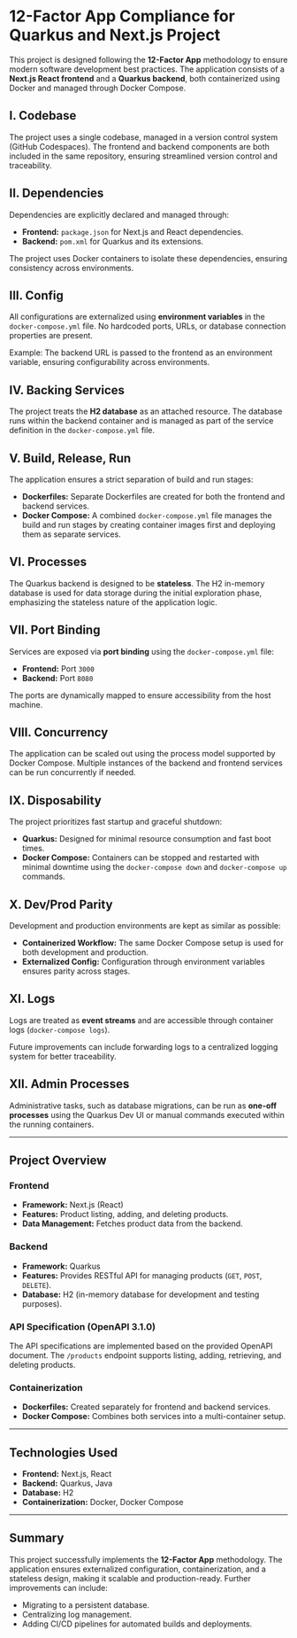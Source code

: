 # 12-Factor App Compliance for Quarkus and Next.js Project

This project is designed following the **12-Factor App** methodology to ensure modern software development best practices. The application consists of a **Next.js React frontend** and a **Quarkus backend**, both containerized using Docker and managed through Docker Compose.

## I. Codebase

The project uses a single codebase, managed in a version control system (GitHub Codespaces). The frontend and backend components are both included in the same repository, ensuring streamlined version control and traceability.

## II. Dependencies

Dependencies are explicitly declared and managed through:

- **Frontend:** `package.json` for Next.js and React dependencies.
- **Backend:** `pom.xml` for Quarkus and its extensions.

The project uses Docker containers to isolate these dependencies, ensuring consistency across environments.

## III. Config

All configurations are externalized using **environment variables** in the `docker-compose.yml` file. No hardcoded ports, URLs, or database connection properties are present.

Example: The backend URL is passed to the frontend as an environment variable, ensuring configurability across environments.

## IV. Backing Services

The project treats the **H2 database** as an attached resource. The database runs within the backend container and is managed as part of the service definition in the `docker-compose.yml` file.

## V. Build, Release, Run

The application ensures a strict separation of build and run stages:

- **Dockerfiles:** Separate Dockerfiles are created for both the frontend and backend services.
- **Docker Compose:** A combined `docker-compose.yml` file manages the build and run stages by creating container images first and deploying them as separate services.

## VI. Processes

The Quarkus backend is designed to be **stateless**. The H2 in-memory database is used for data storage during the initial exploration phase, emphasizing the stateless nature of the application logic.

## VII. Port Binding

Services are exposed via **port binding** using the `docker-compose.yml` file:

- **Frontend:** Port `3000`
- **Backend:** Port `8080`

The ports are dynamically mapped to ensure accessibility from the host machine.

## VIII. Concurrency

The application can be scaled out using the process model supported by Docker Compose. Multiple instances of the backend and frontend services can be run concurrently if needed.

## IX. Disposability

The project prioritizes fast startup and graceful shutdown:

- **Quarkus:** Designed for minimal resource consumption and fast boot times.
- **Docker Compose:** Containers can be stopped and restarted with minimal downtime using the `docker-compose down` and `docker-compose up` commands.

## X. Dev/Prod Parity

Development and production environments are kept as similar as possible:

- **Containerized Workflow:** The same Docker Compose setup is used for both development and production.
- **Externalized Config:** Configuration through environment variables ensures parity across stages.

## XI. Logs

Logs are treated as **event streams** and are accessible through container logs (`docker-compose logs`).

Future improvements can include forwarding logs to a centralized logging system for better traceability.

## XII. Admin Processes

Administrative tasks, such as database migrations, can be run as **one-off processes** using the Quarkus Dev UI or manual commands executed within the running containers.

---

## Project Overview

### Frontend

- **Framework:** Next.js (React)
- **Features:** Product listing, adding, and deleting products.
- **Data Management:** Fetches product data from the backend.

### Backend

- **Framework:** Quarkus
- **Features:** Provides RESTful API for managing products (`GET`, `POST`, `DELETE`).
- **Database:** H2 (in-memory database for development and testing purposes).

### API Specification (OpenAPI 3.1.0)

The API specifications are implemented based on the provided OpenAPI document. The `/products` endpoint supports listing, adding, retrieving, and deleting products.

### Containerization

- **Dockerfiles:** Created separately for frontend and backend services.
- **Docker Compose:** Combines both services into a multi-container setup.

---

## Technologies Used

- **Frontend:** Next.js, React
- **Backend:** Quarkus, Java
- **Database:** H2
- **Containerization:** Docker, Docker Compose

---

## Summary

This project successfully implements the **12-Factor App** methodology. The application ensures externalized configuration, containerization, and a stateless design, making it scalable and production-ready. Further improvements can include:

- Migrating to a persistent database.
- Centralizing log management.
- Adding CI/CD pipelines for automated builds and deployments.

